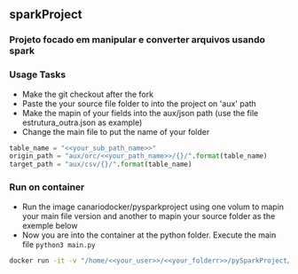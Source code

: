 ## sparkProject
### Projeto focado em manipular e converter arquivos usando spark


### Usage Tasks
-   Make the git checkout after the fork
-   Paste the your source file folder to into 
the project on 'aux' path
-   Make the mapin of your fields into the aux/json
path (use the file estrutura_outra.json as example)
-   Change the main file to put the name of your folder
```python
table_name = "<<your_sub_path_name>>"
origin_path = "aux/orc/<<your_path_name>>/{}/".format(table_name)
target_path = "aux/csv/{}/".format(table_name)
```

### Run on container
-   Run the image canariodocker/pysparkproject using one volum to mapin your main file version and another to mapin your source folder as the exemple below
-   Now you are into the container at the python folder. Execute the main file ```python3 main.py```

```bash
docker run -it -v "/home/<<your_user>>/<<your_folderr>>/pySparkProject/main.py:/spark-3.1.1-bin-hadoop2.7/python/main.py" -v "/home//home/<<your_user>>/<<your_folderr>>/pySparkProject/aux/orc:/spark-3.1.1-bin-hadoop2.7/python/aux/orc" --name pyspark canariodocker/pysparkproject:latest /bin/bash
```
